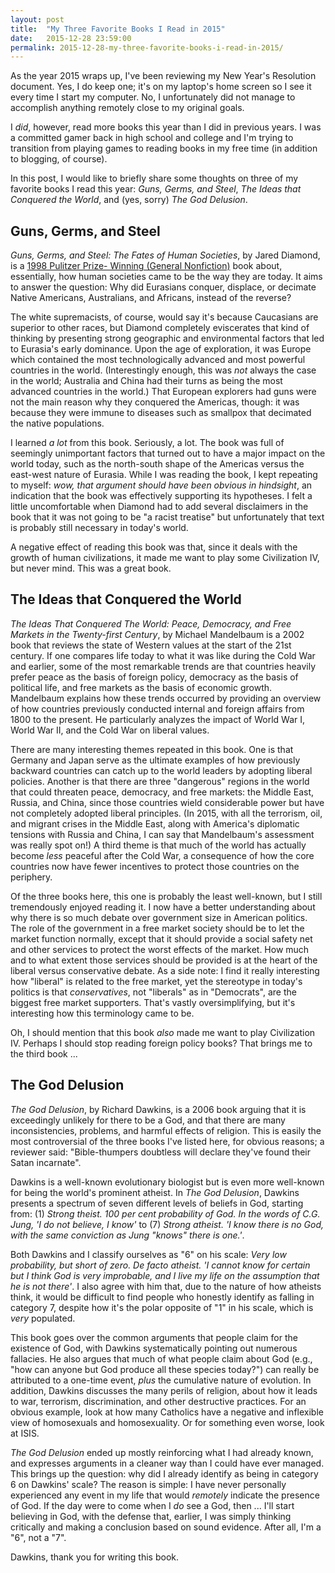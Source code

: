 ```yaml
---
layout: post
title:  "My Three Favorite Books I Read in 2015"
date:   2015-12-28 23:59:00
permalink: 2015-12-28-my-three-favorite-books-i-read-in-2015/
---
```


As the year 2015 wraps up, I've been reviewing my New Year's Resolution document. Yes, I do keep
one; it's on my laptop's home screen so I see it every time I start my computer. No, I unfortunately
did not manage to accomplish anything remotely close to my original goals.

I *did*, however, read more books this year than I did in previous years. I was a committed gamer
back in high school and college and I'm trying to transition from playing games to reading books in
my free time (in addition to blogging, of course).

In this post, I would like to briefly share some thoughts on three of my favorite books I read this
year: *Guns, Germs, and Steel*, *The Ideas that Conquered the World*, and (yes, sorry) *The God
Delusion*.

## Guns, Germs, and Steel

*Guns, Germs, and Steel: The Fates of Human Societies*, by Jared Diamond, is a [1998 Pulitzer Prize-
Winning (General Nonfiction)][1] book about, essentially, how human societies came to be the way
they are today. It aims to answer the question: Why did Eurasians conquer, displace, or decimate
Native Americans, Australians, and Africans, instead of the reverse?

The white supremacists, of course, would say it's because Caucasians are superior to other
races, but Diamond completely eviscerates that kind of thinking by presenting strong geographic and
environmental factors that led to Eurasia's early dominance. Upon the age of exploration, it was
Europe which contained the most technologically advanced and most powerful countries in the world.
(Interestingly enough, this was *not* always the case in the world; Australia and China had their
turns as being the most advanced countries in the world.) That European explorers had guns were not
the main reason why they conquered the Americas, though: it was because they were immune to diseases
such as smallpox that decimated the native populations.

I learned *a lot* from this book. Seriously, a lot. The book was full of seemingly unimportant
factors that turned out to have a major impact on the world today, such as the north-south shape of
the Americas versus the east-west nature of Eurasia. While I was reading the book, I kept repeating
to myself: *wow, that argument should have been obvious in hindsight*, an indication that the book
was effectively supporting its hypotheses. I felt a little uncomfortable when Diamond had to add
several disclaimers in the book that it was not going to be "a racist treatise" but unfortunately
that text is probably still necessary in today's world.

A negative effect of reading this book was that, since it deals with the growth of human
civilizations, it made me want to play some Civilization IV, but never mind. This was a great book.

## The Ideas that Conquered the World

*The Ideas That Conquered The World: Peace, Democracy, and Free Markets in the Twenty-first
Century*, by Michael Mandelbaum is a 2002 book that reviews the state of Western values at the start
of the 21st century. If one compares life today to what it was like during the Cold War and earlier,
some of the most remarkable trends are that countries heavily prefer peace as the basis of foreign
policy, democracy as the basis of political life, and free markets as the basis of economic growth.
Mandelbaum explains how these trends occurred by providing an overview of how countries previously
conducted internal and foreign affairs from 1800 to the present. He particularly analyzes the impact
of World War I, World War II, and the Cold War on liberal values.

There are many interesting themes repeated in this book. One is that Germany and Japan serve as the
ultimate examples of how previously backward countries can catch up to the world leaders by adopting
liberal policies. Another is that there are three "dangerous" regions in the world that could
threaten peace, democracy, and free markets: the Middle East, Russia, and China, since those
countries wield considerable power but have not completely adopted liberal principles. (In 2015,
with all the terrorism, oil, and migrant crises in the Middle East, along with America's diplomatic
tensions with Russia and China, I can say that Mandelbaum's assessment was really spot on!) A third
theme is that much of the world has actually become *less* peaceful after the Cold War, a
consequence of how the core countries now have fewer incentives to protect those countries on the
periphery.

Of the three books here, this one is probably the least well-known, but I still tremendously enjoyed
reading it. I now have a better understanding about why there is so much debate over government size 
in American politics. The role of the government in a free market society should be to let the
market function normally, except that it should provide a social safety net and other services to
protect the worst effects of the market. How much and to what extent those services should be
provided is at the heart of the liberal versus conservative debate. As a side note: I find it
really interesting how "liberal" is related to the free market, yet the stereotype in today's
politics is that *conservatives*, not "liberals" as in "Democrats", are the biggest free market
supporters. That's vastly oversimplifying, but it's interesting how this terminology came to be.

Oh, I should mention that this book *also* made me want to play Civilization IV. Perhaps I should
stop reading foreign policy books? That brings me to the third book ...

## The God Delusion

*The God Delusion*, by Richard Dawkins, is a 2006 book arguing that it is exceedingly unlikely for
there to be a God, and that there are many inconsistencies, problems, and harmful effects of
religion. This is easily the most controversial of the three books I've listed here, for obvious
reasons; a reviewer said: "Bible-thumpers doubtless will declare they've found their Satan
incarnate".

Dawkins is a well-known evolutionary biologist but is even more well-known for being the world's
prominent atheist. In *The God Delusion*, Dawkins presents a spectrum of seven different levels of
beliefs in God, starting from: (1) *Strong theist. 100 per cent probability of God. In the words of
C.G. Jung, 'I do not believe, I know'* to (7) *Strong atheist.  'I know there is no God, with the
same conviction as Jung "knows" there is one.'*.

Both Dawkins and I classify ourselves as "6" on his scale: *Very low probability, but short of zero.
De facto atheist. 'I cannot know for certain but I think God is very improbable, and I live my life
on the assumption that he is not there'*. I also agree with him that, due to the nature of how
atheists think, it would be difficult to find people who honestly identify as falling in category 7,
despite how it's the polar opposite of "1" in his scale, which is *very* populated.

This book goes over the common arguments that people claim for the existence of God, with Dawkins
systematically pointing out numerous fallacies. He also argues that much of what people claim about
God (e.g., "how can anyone but God produce all these species today?") can really be attributed to a
one-time event, *plus* the cumulative nature of evolution. In addition, Dawkins discusses the many
perils of religion, about how it leads to war, terrorism, discrimination, and other destructive
practices. For an obvious example, look at how many Catholics have a negative and inflexible view of
homosexuals and homosexuality. Or for something even worse, look at ISIS.

*The God Delusion* ended up mostly reinforcing what I had already known, and expresses arguments in
a cleaner way than I could have ever managed. This brings up the question: why did I already
identify as being in category 6 on Dawkins' scale? The reason is simple: I have never personally
experienced any event in my life that would *remotely* indicate the presence of God. If the day were
to come when I *do* see a God, then ... I'll start believing in God, with the defense that, earlier,
I was simply thinking critically and making a conclusion based on sound evidence.  After all, I'm a
"6", not a "7".

Dawkins, thank you for writing this book.

[1]: http://www.pulitzer.org/citation/1998-General-Nonfiction
